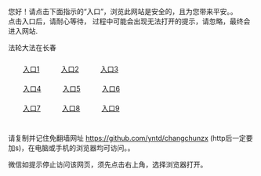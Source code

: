 您好！请点击下面指示的“入口”，浏览此网站是安全的，且为您带来平安。。 <br/>
点击入口后，请耐心等待， 过程中可能会出现无法打开的提示，请忽略，最终会进入网站. </br>

法轮大法在长春<br/>
<div style="padding:10px"><a style="margin:20px" target="_blank" href="https://d207y1bam41zd8.cloudfront.net/2Qpsp?zscywrpp" id="ccLink1" rel="nofollow">入口1</a> <a target="_blank" style="margin:20px" href="https://d2ftgjakv0kkmw.cloudfront.net/2Qpsp?ujprft" id="ccLink2" rel="nofollow">入口2</a> <a style="margin:20px" target="_blank" href="https://d3v4m3t5lkjyn4.cloudfront.net/2Qpsp?pkkhyvy" id="ccLink3" rel="nofollow">入口3</a></div>

<div style="padding:10px" ><a style="margin:20px" target="_blank" href="https://d207y1bam41zd8.cloudfront.net/2Qpsp?zscywrpp" id="ccLink4" rel="nofollow">入口4</a> <a style="margin:20px" href="https://d2ftgjakv0kkmw.cloudfront.net/2Qpsp?ujprft" target="_blank" id="ccLink5" rel="nofollow">入口5</a> <a style="margin:20px" href="https://d3v4m3t5lkjyn4.cloudfront.net/2Qpsp?pkkhyvy" target="_blank" id="ccLink6" rel="nofollow">入口6</a></div>

<div style="padding:10px"><a style="margin:20px" target="_blank" href="https://d207y1bam41zd8.cloudfront.net/2Qpsp?zscywrpp" id="ccLink7" rel="nofollow">入口7</a> <a style="margin:20px" href="https://d2ftgjakv0kkmw.cloudfront.net/2Qpsp?ujprft" target="_blank" id="ccLink8" rel="nofollow">入口8</a> <a style="margin:20px" target="_blank" href="https://d3v4m3t5lkjyn4.cloudfront.net/2Qpsp?pkkhyvy" id="ccLink9" rel="nofollow">入口9</a></div>

<br/>



请复制并记住免翻墙网址 https://github.com/yntd/changchunzx (http后一定要加s)，在电脑或手机的浏览器均可访问。。<br/>

微信如提示停止访问该网页，须先点击右上角，选择浏览器打开。
